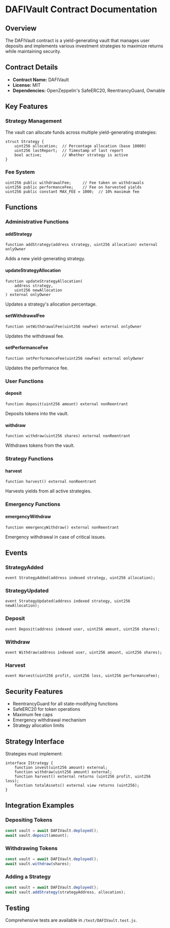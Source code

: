 # DAFIVault Contract Documentation

## Overview
The DAFIVault contract is a yield-generating vault that manages user deposits and implements various investment strategies to maximize returns while maintaining security.

## Contract Details
- **Contract Name:** DAFIVault
- **License:** MIT
- **Dependencies:** OpenZeppelin's SafeERC20, ReentrancyGuard, Ownable

## Key Features

### Strategy Management
The vault can allocate funds across multiple yield-generating strategies:
```solidity
struct Strategy {
    uint256 allocation;  // Percentage allocation (base 10000)
    uint256 lastReport;  // Timestamp of last report
    bool active;         // Whether strategy is active
}
```

### Fee System
```solidity
uint256 public withdrawalFee;     // Fee taken on withdrawals
uint256 public performanceFee;    // Fee on harvested yields
uint256 public constant MAX_FEE = 1000;  // 10% maximum fee
```

## Functions

### Administrative Functions

#### addStrategy
```solidity
function addStrategy(address strategy, uint256 allocation) external onlyOwner
```
Adds a new yield-generating strategy.

#### updateStrategyAllocation
```solidity
function updateStrategyAllocation(
    address strategy,
    uint256 newAllocation
) external onlyOwner
```
Updates a strategy's allocation percentage.

#### setWithdrawalFee
```solidity
function setWithdrawalFee(uint256 newFee) external onlyOwner
```
Updates the withdrawal fee.

#### setPerformanceFee
```solidity
function setPerformanceFee(uint256 newFee) external onlyOwner
```
Updates the performance fee.

### User Functions

#### deposit
```solidity
function deposit(uint256 amount) external nonReentrant
```
Deposits tokens into the vault.

#### withdraw
```solidity
function withdraw(uint256 shares) external nonReentrant
```
Withdraws tokens from the vault.

### Strategy Functions

#### harvest
```solidity
function harvest() external nonReentrant
```
Harvests yields from all active strategies.

### Emergency Functions

#### emergencyWithdraw
```solidity
function emergencyWithdraw() external nonReentrant
```
Emergency withdrawal in case of critical issues.

## Events

### StrategyAdded
```solidity
event StrategyAdded(address indexed strategy, uint256 allocation);
```

### StrategyUpdated
```solidity
event StrategyUpdated(address indexed strategy, uint256 newAllocation);
```

### Deposit
```solidity
event Deposit(address indexed user, uint256 amount, uint256 shares);
```

### Withdraw
```solidity
event Withdraw(address indexed user, uint256 amount, uint256 shares);
```

### Harvest
```solidity
event Harvest(uint256 profit, uint256 loss, uint256 performanceFee);
```

## Security Features
- ReentrancyGuard for all state-modifying functions
- SafeERC20 for token operations
- Maximum fee caps
- Emergency withdrawal mechanism
- Strategy allocation limits

## Strategy Interface
Strategies must implement:
```solidity
interface IStrategy {
    function invest(uint256 amount) external;
    function withdraw(uint256 amount) external;
    function harvest() external returns (uint256 profit, uint256 loss);
    function totalAssets() external view returns (uint256);
}
```

## Integration Examples

### Depositing Tokens
```javascript
const vault = await DAFIVault.deployed();
await vault.deposit(amount);
```

### Withdrawing Tokens
```javascript
const vault = await DAFIVault.deployed();
await vault.withdraw(shares);
```

### Adding a Strategy
```javascript
const vault = await DAFIVault.deployed();
await vault.addStrategy(strategyAddress, allocation);
```

## Testing
Comprehensive tests are available in `/test/DAFIVault.test.js`.
